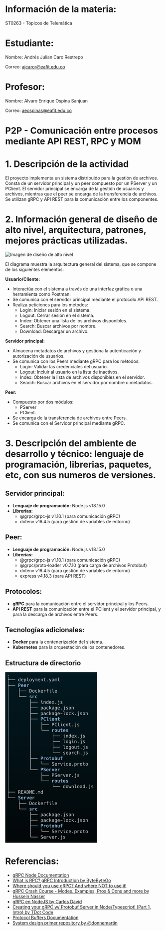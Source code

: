 # Información de la materia:

ST0263 - Tópicos de Telemática

# Estudiante:

Nombre: Andrés Julian Caro Restrepo

Correo: ajcaror@eafit.edu.co

# Profesor:

Nombre: Alvaro Enrique Ospina Sanjuan

Correo: aeospinas@eafit.edu.co

# P2P - Comunicación entre procesos mediante API REST, RPC y MOM

# 1. Descripción de la actividad

El proyecto implementa un sistema distribuido para la gestión de archivos. Consta de un servidor principal y un peer compuesto por un PServer y un PClient. El servidor principal se encarga de la gestión de usuarios y archivos, mientras que el peer se encarga de la transferencia de archivos. Se utilizan gRPC y API REST para la comunicación entre los componentes.

# 2. Información general de diseño de alto nivel, arquitectura, patrones, mejores prácticas utilizadas.

![Imagen de diseño de alto nivel](./images/diseño.png)

El diagrama muestra la arquitectura general del sistema, que se compone de los siguientes elementos:

**Usuario/Cliente:**

-   Interactúa con el sistema a través de una interfaz gráfica o una herramienta como Postman.
-   Se comunica con el servidor principal mediante el protocolo API REST.
-   Realiza peticiones para los métodos:
    -   Login: Iniciar sesión en el sistema.
    -   Logout: Cerrar sesión en el sistema.
    -   Index: Obtener una lista de los archivos disponibles.
    -   Search: Buscar archivos por nombre.
    -   Download: Descargar un archivo.

**Servidor principal:**

- Almacena metadatos de archivos y gestiona la autenticación y autorización de usuarios.
- Se comunica con los Peers mediante gRPC para los métodos:
  - Login: Validar las credenciales del usuario.
  - Logout: Incluir al usuario en la lista de inactivos.
  - Index: Obtener la lista de archivos disponibles en el servidor.
  - Search: Buscar archivos en el servidor por nombre o metadatos.

**Peer:**

- Compuesto por dos módulos:
  - PServer
  - PClient.
- Se encarga de la transferencia de archivos entre Peers.
- Se comunica con el Servidor principal mediante gRPC.



# 3. Descripción del ambiente de desarrollo y técnico: lenguaje de programación, librerias, paquetes, etc, con sus numeros de versiones.

## Servidor principal:

- **Lenguaje de programación:** Node.js v18.15.0
- **Librerías:**
  - @grpc/grpc-js v1.10.1 (para comunicación gRPC)
  - dotenv v16.4.5 (para gestión de variables de entorno)


## Peer:

- **Lenguaje de programación:** Node.js v18.15.0
- **Librerías:**
  - @grpc/grpc-js v1.10.1 (para comunicación gRPC)
  - @grpc/proto-loader v0.7.10 (para carga de archivos Protobuf)
  - dotenv v16.4.5 (para gestión de variables de entorno)
  - express v4.18.3 (para API REST)

## Protocolos:

- **gRPC** para la comunicación entre el servidor principal y los Peers.
- **API REST** para la comunicación entre el PClient y el servidor principal, y para la descarga de archivos entre Peers.

## Tecnologías adicionales:

- **Docker** para la contenerización del sistema.
- **Kubernetes** para la orquestación de los contenedores.

## Estructura de directorio

![Tree linux command](./images/tree-linux-command.png)

<!-- ## Muestras -->

# Referencias:

-   [gRPC Node Documentation](https://grpc.io/docs/languages/node/)
-   [What is RPC? gRPC Introduction by ByteByteGo](https://www.youtube.com/watch?v=gnchfOojMk4&ab_channel=ByteByteGo)
-   [Where should you use gRPC? And where NOT to use it!](https://www.youtube.com/watch?v=4SuFtQV8RCk&ab_channel=CodeOpinion)
-   [gRPC Crash Course - Modes, Examples, Pros & Cons and more by Hussein Nasser](https://www.youtube.com/watch?v=Yw4rkaTc0f8&ab_channel=HusseinNasser)
-   [gRPC en NodeJS by Carlos David](https://www.youtube.com/watch?v=5xlwFWakNvA&ab_channel=CarlosDavid)
-   [Creating your gRPC w/ Protobuf Server in Node/Typescript! (Part 1, Intro) by TDot Code](https://www.youtube.com/watch?v=0cxEVcALoxc&t=655s&ab_channel=TDotCode)
-   [Protocol Buffers Documentation](https://protobuf.dev/)
-   [System design primer repository by @donnemartin](https://github.com/donnemartin/system-design-primer?tab=readme-ov-file#remote-procedure-call-rpc)

